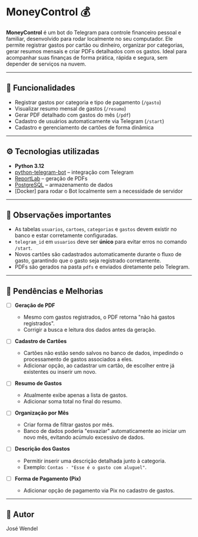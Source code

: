 # MoneyControl 💰

**MoneyControl** é um bot do Telegram para controle financeiro pessoal e familiar, desenvolvido para rodar localmente no seu computador.
Ele permite registrar gastos por cartão ou dinheiro, organizar por categorias, gerar resumos mensais e criar PDFs detalhados com os gastos.
Ideal para acompanhar suas finanças de forma prática, rápida e segura, sem depender de serviços na nuvem.

---

## 🚀 Funcionalidades
- Registrar gastos por categoria e tipo de pagamento (`/gasto`)  
- Visualizar resumo mensal de gastos (`/resumo`)  
- Gerar PDF detalhado com gastos do mês (`/pdf`)  
- Cadastro de usuários automaticamente via Telegram (`/start`)  
- Cadastro e gerenciamento de cartões de forma dinâmica  

---

## ⚙️ Tecnologias utilizadas
- **Python 3.12**  
- [python-telegram-bot](https://python-telegram-bot.org/) – integração com Telegram  
- [ReportLab](https://www.reportlab.com/) – geração de PDFs  
- [PostgreSQL](https://www.postgresql.org/) – armazenamento de dados
- [Docker] para rodar o Bot localmente sem a necessidade de servidor 

---

## 📌 Observações importantes
- As tabelas `usuarios`, `cartoes`, `categorias` e `gastos` devem existir no banco e estar corretamente configuradas.  
- `telegram_id` em `usuarios` deve ser **único** para evitar erros no comando `/start`.  
- Novos cartões são cadastrados automaticamente durante o fluxo de gasto, garantindo que o gasto seja registrado corretamente.  
- PDFs são gerados na pasta `pdfs` e enviados diretamente pelo Telegram.  

---
## 📌 Pendências e Melhorias

- [ ] **Geração de PDF**  
  - Mesmo com gastos registrados, o PDF retorna "não há gastos registrados".  
  - Corrigir a busca e leitura dos dados antes da geração.

- [ ] **Cadastro de Cartões**  
  - Cartões não estão sendo salvos no banco de dados, impedindo o processamento de gastos associados a eles.  
  - Adicionar opção, ao cadastrar um cartão, de escolher entre já existentes ou inserir um novo.

- [ ] **Resumo de Gastos**  
  - Atualmente exibe apenas a lista de gastos.  
  - Adicionar soma total no final do resumo.

- [ ] **Organização por Mês**  
  - Criar forma de filtrar gastos por mês.  
  - Banco de dados poderia "esvaziar" automaticamente ao iniciar um novo mês, evitando acúmulo excessivo de dados.

- [ ] **Descrição dos Gastos**  
  - Permitir inserir uma descrição detalhada junto à categoria.  
  - Exemplo: `Contas - "Esse é o gasto com aluguel"`.

- [ ] **Forma de Pagamento (Pix)**  
  - Adicionar opção de pagamento via Pix no cadastro de gastos.
---

## 👤 Autor
José Wendel
